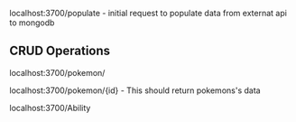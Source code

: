 localhost:3700/populate                 - initial request to populate data from externat api to mongodb

CRUD Operations
---------------

localhost:3700/pokemon/

localhost:3700/pokemon/{id}   - This should return pokemons's data
            

localhost:3700/Ability

